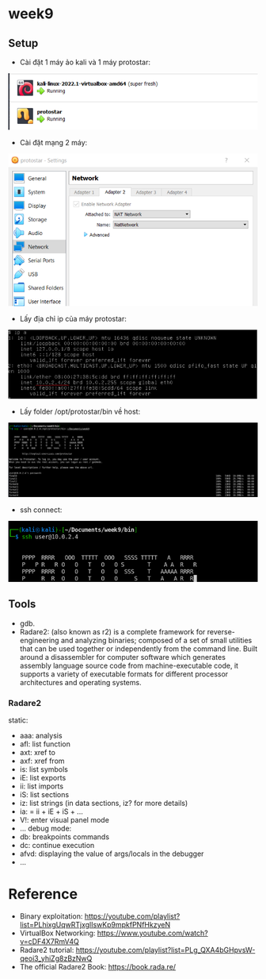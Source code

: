 # week9

## Setup
- Cài đặt 1 máy ảo kali và 1 máy protostar:

<img src="pictures/setup_vm.png">

- Cài đặt mạng 2 máy:

<img src="pictures/setup_vm_network.png">

- Lấy địa chỉ ip của máy protostar:

<img src="pictures/protostar_ip.png">

- Lấy folder /opt/protostar/bin về host:

<img src="pictures/scp.png">

- ssh connect:

<img src="pictures/ssh.png">

## Tools
- gdb.
- Radare2: (also known as r2) is a complete framework for reverse-engineering and analyzing binaries; composed of a set of small utilities that can be used together or independently from the command line. Built around a disassembler for computer software which generates assembly language source code from machine-executable code, it supports a variety of executable formats for different processor architectures and operating systems. 

### Radare2
static:
- aaa: analysis
- afl: list function
- axt: xref to
- axf: xref from
- is: list symbols
- iE: list exports
- ii: list imports
- iS: list sections
- iz: list strings (in data sections, iz? for more details)
- ia: = ii + iE + iS + ...
- V!: enter visual panel mode
- ...
debug mode:
- db: breakpoints commands
- dc: continue execution
- afvd: displaying the value of args/locals in the debugger
- ...

# Reference
- Binary exploitation: https://youtube.com/playlist?list=PLhixgUqwRTjxglIswKp9mpkfPNfHkzyeN
- VirtualBox Networking: https://www.youtube.com/watch?v=cDF4X7RmV4Q
- Radare2 tutorial: https://youtube.com/playlist?list=PLg_QXA4bGHpvsW-qeoi3_yhiZg8zBzNwQ
- The official Radare2 Book: https://book.rada.re/